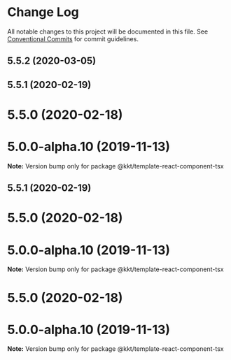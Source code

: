 # Change Log

All notable changes to this project will be documented in this file.
See [Conventional Commits](https://conventionalcommits.org) for commit guidelines.

## 5.5.2 (2020-03-05)



## 5.5.1 (2020-02-19)



# 5.5.0 (2020-02-18)



# 5.0.0-alpha.10 (2019-11-13)

**Note:** Version bump only for package @kkt/template-react-component-tsx





## 5.5.1 (2020-02-19)



# 5.5.0 (2020-02-18)



# 5.0.0-alpha.10 (2019-11-13)

**Note:** Version bump only for package @kkt/template-react-component-tsx





# 5.5.0 (2020-02-18)



# 5.0.0-alpha.10 (2019-11-13)

**Note:** Version bump only for package @kkt/template-react-component-tsx
